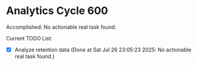 # Analytics Cycle 600

Accomplished: No actionable real task found.

Current TODO List:

- [x] Analyze retention data  (Done at Sat Jul 26 23:05:23 2025: No actionable real task found.)